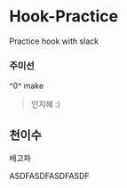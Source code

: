 # Hook-Practice
Practice hook with slack

### 주미선
^0^
make 

> 인지혜
:)

## 천이수
배고파

ASDFASDFASDFASDF
